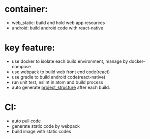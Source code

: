 # container:
* web_static: build and hold web app resources
* android: build android code with react-native

# key feature:
* use docker to isolate each build environment, manage by docker-compose
* use webpack to build web front end code(react)
* use gradle to build android code(react-native)
* run unit test, eslint in atom and build process
* auto generate [project_structure](../docs/project_structure.md) after each build.

# CI:
* auto pull code
* generate static code by webpack
* build image with static codes

